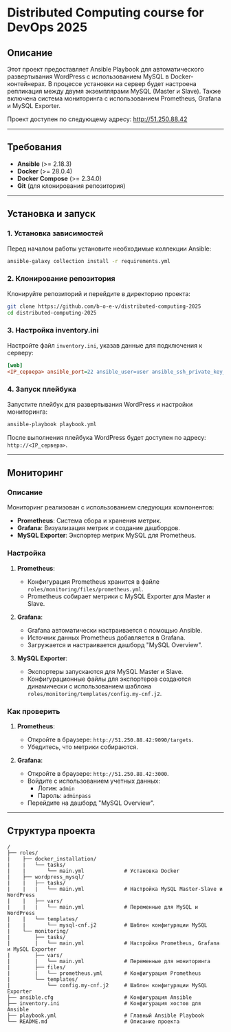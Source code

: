 # Distributed Computing course for DevOps 2025

## Описание

Этот проект предоставляет Ansible Playbook для автоматического развертывания WordPress с использованием MySQL в Docker-контейнерах. В процессе установки на сервер будет настроена репликация между двумя экземплярами MySQL (Master и Slave). Также включена система мониторинга с использованием Prometheus, Grafana и MySQL Exporter.

Проект доступен по следующему адресу: http://51.250.88.42

---

## Требования

- **Ansible** (>= 2.18.3)
- **Docker** (>= 28.0.4)
- **Docker Compose** (>= 2.34.0)
- **Git** (для клонирования репозитория)

---

## Установка и запуск

### 1. Установка зависимостей

Перед началом работы установите необходимые коллекции Ansible:

```bash
ansible-galaxy collection install -r requirements.yml
```

### 2. Клонирование репозитория

Клонируйте репозиторий и перейдите в директорию проекта:

```bash
git clone https://github.com/b-o-e-v/distributed-computing-2025
cd distributed-computing-2025
```

### 3. Настройка inventory.ini

Настройте файл `inventory.ini`, указав данные для подключения к серверу:

```ini
[web]
<IP_сервера> ansible_port=22 ansible_user=user ansible_ssh_private_key_file=~/.ssh/distributed_computing/private_key
```

### 4. Запуск плейбука

Запустите плейбук для развертывания WordPress и настройки мониторинга:

```bash
ansible-playbook playbook.yml
```

После выполнения плейбука WordPress будет доступен по адресу: `http://<IP_сервера>`.

---

## Мониторинг

### Описание

Мониторинг реализован с использованием следующих компонентов:
- **Prometheus**: Система сбора и хранения метрик.
- **Grafana**: Визуализация метрик и создание дашбордов.
- **MySQL Exporter**: Экспортер метрик MySQL для Prometheus.

### Настройка

1. **Prometheus**:
   - Конфигурация Prometheus хранится в файле `roles/monitoring/files/prometheus.yml`.
   - Prometheus собирает метрики с MySQL Exporter для Master и Slave.

2. **Grafana**:
   - Grafana автоматически настраивается с помощью Ansible.
   - Источник данных Prometheus добавляется в Grafana.
   - Загружается и настраивается дашборд "MySQL Overview".

3. **MySQL Exporter**:
   - Экспортеры запускаются для MySQL Master и Slave.
   - Конфигурационные файлы для экспортеров создаются динамически с использованием шаблона `roles/monitoring/templates/config.my-cnf.j2`.

### Как проверить

1. **Prometheus**:
   - Откройте в браузере: `http://51.250.88.42:9090/targets`.
   - Убедитесь, что метрики собираются.

2. **Grafana**:
   - Откройте в браузере: `http://51.250.88.42:3000`.
   - Войдите с использованием учетных данных:
     - Логин: `admin`
     - Пароль: `adminpass`
   - Перейдите на дашборд "MySQL Overview".

---

## Структура проекта

```none
/
├── roles/
|    ├── docker_installation/
|    |   └── tasks/
|    |       └── main.yml             # Установка Docker
|    ├── wordpress_mysql/
|    |   ├── tasks/
|    |   |   └── main.yml             # Настройка MySQL Master-Slave и WordPress
|    |   ├── vars/
|    |   |   └── main.yml             # Переменные для MySQL и WordPress
|    |   └── templates/
|    |       └── mysql-cnf.j2         # Шаблон конфигурации MySQL
|    └── monitoring/
|        ├── tasks/
|        |   └── main.yml             # Настройка Prometheus, Grafana и MySQL Exporter
|        ├── vars/
|        |   └── main.yml             # Переменные для мониторинга
|        ├── files/
|        |   └── prometheus.yml       # Конфигурация Prometheus
|        └── templates/
|            └── config.my-cnf.j2     # Шаблон конфигурации MySQL Exporter
├── ansible.cfg                       # Конфигурация Ansible
├── inventory.ini                     # Конфигурация хостов для Ansible
├── playbook.yml                      # Главный Ansible Playbook
└── README.md                         # Описание проекта
```
